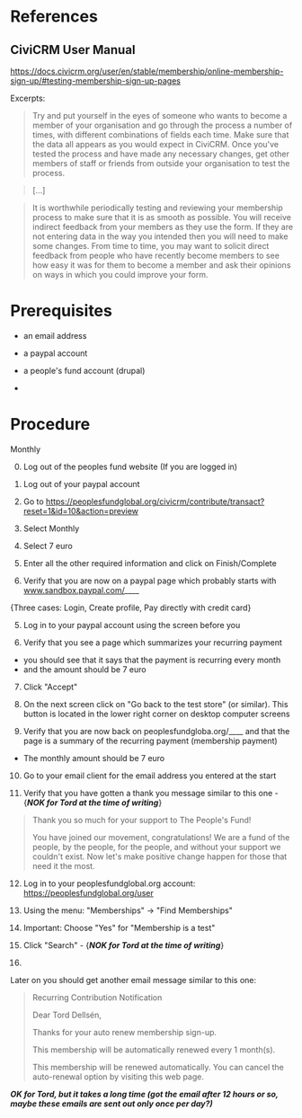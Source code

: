 

# References

## CiviCRM User Manual

https://docs.civicrm.org/user/en/stable/membership/online-membership-sign-up/#testing-membership-sign-up-pages

Excerpts:

> Try and put yourself in the eyes of someone who wants to become a member of your organisation and go through the process a number of times, with different combinations of fields each time. Make sure that the data all appears as you would expect in CiviCRM. Once you've tested the process and have made any necessary changes, get other members of staff or friends from outside your organisation to test the process.

> [...]

> It is worthwhile periodically testing and reviewing your membership process to make sure that it is as smooth as possible. You will receive indirect feedback from your members as they use the form. If they are not entering data in the way you intended then you will need to make some changes. From time to time, you may want to solicit direct feedback from people who have recently become members to see how easy it was for them to become a member and ask their opinions on ways in which you could improve your form.


# Prerequisites

* an email address
* a paypal account
* a people's fund account (drupal)


* 


# Procedure



Monthly

0. Log out of the peoples fund website (If you are logged in)

1. Log out of your paypal account

1. Go to https://peoplesfundglobal.org/civicrm/contribute/transact?reset=1&id=10&action=preview

2. Select Monthly

3. Select 7 euro

3. Enter all the other required information and click on Finish/Complete

4. Verify that you are now on a paypal page which probably starts with www.sandbox.paypal.com/____ 

{Three cases: Login, Create profile, Pay directly with credit card}

5. Log in to your paypal account using the screen before you

6. Verify that you see a page which summarizes your recurring payment
  * you should see that it says that the payment is recurring every month
  * and the amount should be 7 euro

7. Click "Accept"

8. On the next screen click on "Go back to the test store" (or similar). This button is located in the lower right corner on desktop computer screens

9. Verify that you are now back on peoplesfundgloba.org/____ and that the page is a summary of the recurring payment (membership payment)
  * The monthly amount should be 7 euro

10. Go to your email client for the email address you entered at the start

11. Verify that you have gotten a thank you message similar to this one - {***NOK for Tord at the time of writing***}

> Thank you so much for your support to The People's Fund!
> 
> You have joined our movement, congratulations! We are a fund of the people, by the people, for the people, and without your support we couldn't exist. Now let's make positive change happen for those that need it the most.

12. Log in to your peoplesfundglobal.org account: https://peoplesfundglobal.org/user

13. Using the menu: "Memberships" -> "Find Memberships"

14. Important: Choose "Yes" for "Membership is a test"

15. Click "Search" - {***NOK for Tord at the time of writing***}

16. 


Later on you should get another email message similar to this one:

> Recurring Contribution Notification
> 
> Dear Tord Dellsén,
> 
> Thanks for your auto renew membership sign-up.
> 
> This membership will be automatically renewed every 1 month(s).
> 
> This membership will be renewed automatically. You can cancel the auto-renewal option by visiting this web page.

***OK for Tord, but it takes a long time (got the email after 12 hours or so, maybe these emails are sent out only once per day?)***
